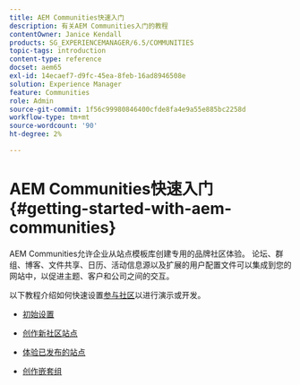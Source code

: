 ```yaml
---
title: AEM Communities快速入门
description: 有关AEM Communities入门的教程
contentOwner: Janice Kendall
products: SG_EXPERIENCEMANAGER/6.5/COMMUNITIES
topic-tags: introduction
content-type: reference
docset: aem65
exl-id: 14ecaef7-d9fc-45ea-8feb-16ad8946508e
solution: Experience Manager
feature: Communities
role: Admin
source-git-commit: 1f56c99980846400cfde8fa4e9a55e885bc2258d
workflow-type: tm+mt
source-wordcount: '90'
ht-degree: 2%

---
```


# AEM Communities快速入门 {#getting-started-with-aem-communities}

AEM Communities允许企业从站点模板库创建专用的品牌社区体验。 论坛、群组、博客、文件共享、日历、活动信息源以及扩展的用户配置文件可以集成到您的网站中，以促进主题、客户和公司之间的交互。

以下教程介绍如何快速设置[参与社区](/help/communities/overview.md#engagement-community)以进行演示或开发。

* [初始设置](/help/communities/setup.md)

* [创作新社区站点](/help/communities/create-site.md)

* [体验已发布的站点](/help/communities/published-site.md)

* [创作嵌套组](/help/communities/nested-groups.md)
